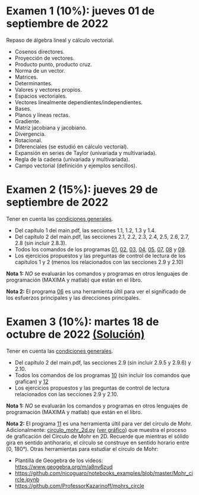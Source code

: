 # Examen 1 (10%): jueves 01 de septiembre de 2022

Repaso de álgebra lineal y cálculo vectorial.
- Cosenos directores.
- Proyección de vectores.
- Producto punto, producto cruz.
- Norma de un vector.
- Matrices.
- Determinantes.
- Valores y vectores propios.
- Espacios vectoriales.
- Vectores linealmente dependientes/independientes.
- Bases.
- Planos y líneas rectas.
- Gradiente.
- Matriz jacobiana y jacobiano.
- Divergencia.
- Rotacional.
- Diferenciales (se estudió en cálculo vectorial).
- Expansión en series de Taylor (univariada y multivariada).
- Regla de la cadena (univariada y multivariada).
- Campo vectorial (definición y ejemplos sencillos).


# Examen 2 (15%): jueves 29 de septiembre de 2022
Tener en cuenta las [condiciones generales](/docs/cronograma_2022-2s.md#sobre-la-evaluación).

- Del capítulo 1 del main.pdf, las secciones 1.1, 1.2, 1.3 y 1.4.
- Del capítulo 2 del main.pdf, las secciones 2.1, 2.2, 2.3, 2.4, 2.5, 2.6, 2.7, 2.8 (sin incluir 2.8.3).
- Todos los comandos de los programas [01](/codigo/01-(2_6_1)-cambio_base_tri.ipynb), [02](/codigo/02-(2_6_2)-cambio_base_bi.ipynb), [03](/codigo/03-(2_6_2)-problema_flamant.ipynb), [04](/codigo/04-(2_7)-tan_nor_plano.ipynb), [05](/codigo/05-(2_8_1)-ejemplo_1.ipynb), [07](/codigo/07-(2_8_2)-tens_dir_princ_3d.ipynb), [08](/codigo/08-(2_8_2)-ejemplo_1.ipynb) y [09](/codigo/09-(2_8_4)_ortogonalidad_dir_pples.ipynb).
- Los ejercicios propuestos y las preguntas de control de lectura de los capítulos 1 y 2 (menos los relacionados con las secciones 2.9 y 2.10)

**Nota 1:** *NO* se evaluarán los comandos y programas en otros lenguajes de programación (MAXIMA y matlab) que están en el libro.

**Nota 2:** El programa [06](/codigo/06-esf_dir_pples_interactivo.ipynb) es una herramienta últil para ver el significado de los esfuerzos principales y las direcciones principales.

# Examen 3 (10%): martes 18 de octubre de 2022 [(Solución)](/docs/SOL-examen_3-2022-2s.pdf)
Tener en cuenta las [condiciones generales](/docs/cronograma_2022-2s.md#sobre-la-evaluación).

- Del capítulo 2 del main.pdf, las secciones 2.9 (sin incluir 2.9.5 y 2.9.6) y 2.10.
- Todos los comandos de los programas [10](/codigo/10-(2_9_4)-ejemplo_circulo_mohr_2d.ipynb) (sin incluir los comandos que grafican) y [12](/codigo/12-(2_9_7)-circulo_mohr_3d.ipynb)
- Los ejercicios propuestos y las preguntas de control de lectura relacionados con las secciones 2.9 y 2.10.

**Nota 1:** *NO* se evaluarán los comandos y programas en otros lenguajes de programación (MAXIMA y matlab) que están en el libro.
	
**Nota 2:** El programa [11](/codigo/11-circulo_mohr_2d_interactivo.ipynb) es una herramienta últil para ver del círculo de Mohr. Adicionalmente: [circulo_mohr_2d.py](https://github.com/jnramirezg/mecanica_de_solidos_un/blob/main/codigos/cap_02/circulo_mohr_2d.py) ([ver gráfico](https://github.com/jnramirezg/mecanica_de_solidos_un/blob/main/codigos/cap_02/mygif.gif)) que muestra el proceso de graficación del Círculo de Mohr en 2D. Recuerde que mientras el sólido gira en sentido antihorario, el círculo se construye en sentido horario entre [0, 180°). Otras herramientas para estudiar el círculo de Mohr:
- Plantilla de Geogebra de los videos: <https://www.geogebra.org/m/a8nv6zud>
- <https://github.com/nicoguaro/notebooks_examples/blob/master/Mohr_circle.ipynb>
- <https://github.com/ProfessorKazarinoff/mohrs_circle>
